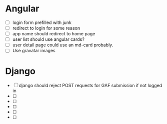 # Angular

- [ ] login form prefilled with junk
- [ ] redirect to login for some reason
- [ ] app name should redirect to home page
- [ ] user list should use angular cards?
- [ ] user detail page could use an md-card probably.
- [ ] Use gravatar images

# Django

- [ ] django should reject POST requests for GAF submission if not logged in
- [ ] 
- [ ] 
- [ ] 
- [ ] 
- [ ] 
